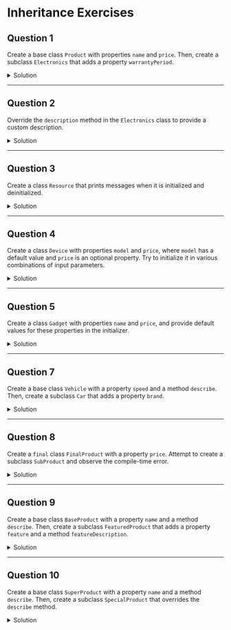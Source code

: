 
# Inheritance Exercises 

## Question 1

Create a base class `Product` with properties `name` and `price`. Then, create a subclass `Electronics` that adds a property `warrantyPeriod`.

<details>
  <summary>Solution</summary>
  
  ```swift
  class Product {
    var name: String
    var price: Double

    init(name: String, price: Double) {
      self.name = name
      self.price = price
    }
  }

  class Electronics: Product {
    var warrantyPeriod: Int

    init(name: String, price: Double, warrantyPeriod: Int) {
      self.warrantyPeriod = warrantyPeriod
      super.init(name: name, price: price)
    }
  }

  // Test the classes
  let laptop = Electronics(name: "Laptop", price: 999.99, warrantyPeriod: 24)
  print("Product: \(laptop.name), Price: \(laptop.price), Warranty: \(laptop.warrantyPeriod) months")
  ```
</details>

***

## Question 2

Override the `description` method in the `Electronics` class to provide a custom description.

<details>
  <summary>Solution</summary>
  
  ```swift
  class Product {
    var name: String
    var price: Double

    init(name: String, price: Double) {
      self.name = name
      self.price = price
    }

    func description() {
      print("Product: \(name), Price: \(price)")
    }
  }

  class Electronics: Product {
    var warrantyPeriod: Int

    init(name: String, price: Double, warrantyPeriod: Int) {
      self.warrantyPeriod = warrantyPeriod
      super.init(name: name, price: price)
    }

    override func description() {
      print("Product: \(name), Price: \(price), Warranty: \(warrantyPeriod) months")
    }
  }

  // Test the classes
  let phone = Electronics(name: "Phone", price: 699.99, warrantyPeriod: 12)
  phone.description()
  ```
</details>

***

## Question 3

Create a class `Resource` that prints messages when it is initialized and deinitialized.

<details>
  <summary>Solution</summary>
  
  ```swift
  class Resource {
    init() {
      print("Resource allocated")
    }

    deinit {
      print("Resource deallocated")
    }
  }

  // Test the class
  var resource: Resource? = Resource() // Resource allocated
  resource = nil // Resource deallocated
  ```
</details>

***


## Question 4

Create a class `Device` with properties `model` and `price`, where `model` has a default value and `price` is an optional property. Try to initialize it in various combinations of input parameters.

<details>
  <summary>Solution</summary>
  
  ```swift
  class Device {
    var model: String
    var price: Double?

    init(model: String = "Unknown Model", price: Double? = nil) {
      self.model = model
      self.price = price
    }
  }

  // Test the class
  let defaultDevice = Device()
  print("Device: \(defaultDevice.model), Price: \(defaultDevice.price ?? 0.0)") // Device: Unknown Model, Price: 0.0

  let defaultDevice2 = Device(model: "Laptop")
  print("Device: \(defaultDevice2.model), Price: \(defaultDevice2.price ?? 0.0)") // Device: Unknown Model, Price: 0.0

  let customDevice = Device(model: "Smartphone", price: 499.99)
  print("Device: \(customDevice.model), Price: \(customDevice.price ?? 0.0)") // Device: Smartphone, Price: 499.99
  ```
</details>

***

## Question 5

Create a class `Gadget` with properties `name` and `price`, and provide default values for these properties in the initializer.

<details>
  <summary>Solution</summary>
  
  ```swift
  class Gadget {
    var name: String
    var price: Double

    init(name: String = "Unknown Gadget", price: Double = 0.0) {
      self.name = name
      self.price = price
    }
  }

  // Test the class
  let defaultGadget = Gadget()
  print("Gadget: \(defaultGadget.name), Price: \(defaultGadget.price)") // Gadget: Unknown Gadget, Price: 0.0

  let customGadget = Gadget(name: "Smartwatch", price: 199.99)
  print("Gadget: \(customGadget.name), Price: \(customGadget.price)") // Gadget: Smartwatch, Price: 199.99
  ```
</details>

***

## Question 7

Create a base class `Vehicle` with a property `speed` and a method `describe`. Then, create a subclass `Car` that adds a property `brand`.

<details>
  <summary>Solution</summary>
  
  ```swift
  class Vehicle {
    var speed: Int = 0
    func describe() {
      print("Traveling at \(speed) km/h")
    }
  }

  class Car: Vehicle {
    var brand: String = "Unknown"
  }

  let car = Car()
  car.speed = 120
  car.brand = "Tesla"
  car.describe() // Traveling at 120 km/h
  ```
</details>

***

## Question 8

Create a `final` class `FinalProduct` with a property `price`. Attempt to create a subclass `SubProduct` and observe the compile-time error.

<details>
  <summary>Solution</summary>
  
  ```swift
  final class FinalProduct {
    var price: Double = 0.0
  }

  // The following will cause a compile-time error
  // class SubProduct: FinalProduct {}
  ```
</details>

***

## Question 9

Create a base class `BaseProduct` with a property `name` and a method `describe`. Then, create a subclass `FeaturedProduct` that adds a property `feature` and a method `featureDescription`.

<details>
  <summary>Solution</summary>
  
  ```swift
  class BaseProduct {
    var name: String = "Base Product"
    func describe() {
      print("Product name: \(name)")
    }
  }

  class FeaturedProduct: BaseProduct {
    var feature: String = "Featured"
    func featureDescription() {
      print("Feature: \(feature)")
    }
  }

  let product = FeaturedProduct()
  product.describe() // Product name: Base Product
  product.featureDescription() // Feature: Featured
  ```
</details>

***

## Question 10

Create a base class `SuperProduct` with a property `name` and a method `describe`. Then, create a subclass `SpecialProduct` that overrides the `describe` method.

<details>
  <summary>Solution</summary>
  
  ```swift
  class SuperProduct {
    var name: String = "Super Product"
    func describe() {
      print("Product name: \(name)")
    }
  }

  class SpecialProduct: SuperProduct {
    override func describe() {
      print("Special product name: \(name)")
    }
  }

  let product = SpecialProduct()
  product.describe() // Special product name: Super Product
  ```
</details>
